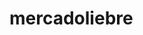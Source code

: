 # mercadoliebre
<i class="fa fa-search"></i>
<i class="fas fa-hand-holding-usd"></i>
<i class="far fa-id-card"></i>
<i class="fas fa-sign-in-alt"></i>
<i class="fas fa-shopping-basket"></i>
<i class="fa fa-bars burger"></i>
<i class="fas fa-credit-card"></i>
<i class="fas fa-gift"></i>
<i class="fas fa-user-shield"></i>